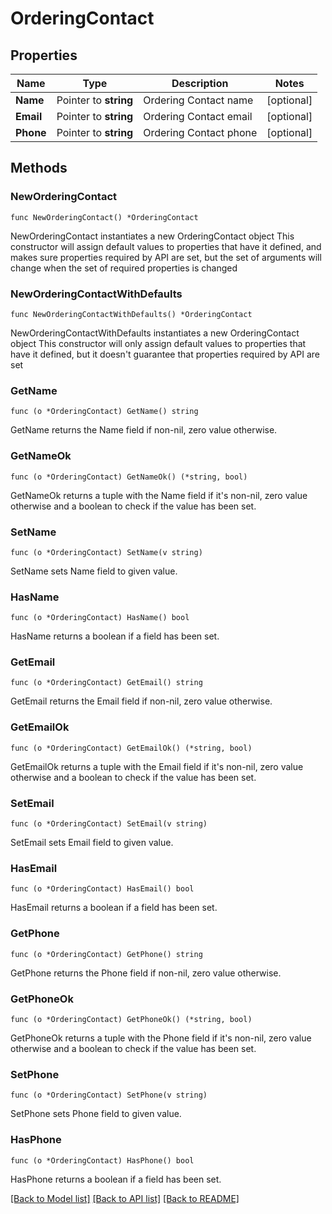 # OrderingContact

## Properties

Name | Type | Description | Notes
------------ | ------------- | ------------- | -------------
**Name** | Pointer to **string** | Ordering Contact name | [optional] 
**Email** | Pointer to **string** | Ordering Contact email | [optional] 
**Phone** | Pointer to **string** | Ordering Contact phone | [optional] 

## Methods

### NewOrderingContact

`func NewOrderingContact() *OrderingContact`

NewOrderingContact instantiates a new OrderingContact object
This constructor will assign default values to properties that have it defined,
and makes sure properties required by API are set, but the set of arguments
will change when the set of required properties is changed

### NewOrderingContactWithDefaults

`func NewOrderingContactWithDefaults() *OrderingContact`

NewOrderingContactWithDefaults instantiates a new OrderingContact object
This constructor will only assign default values to properties that have it defined,
but it doesn't guarantee that properties required by API are set

### GetName

`func (o *OrderingContact) GetName() string`

GetName returns the Name field if non-nil, zero value otherwise.

### GetNameOk

`func (o *OrderingContact) GetNameOk() (*string, bool)`

GetNameOk returns a tuple with the Name field if it's non-nil, zero value otherwise
and a boolean to check if the value has been set.

### SetName

`func (o *OrderingContact) SetName(v string)`

SetName sets Name field to given value.

### HasName

`func (o *OrderingContact) HasName() bool`

HasName returns a boolean if a field has been set.

### GetEmail

`func (o *OrderingContact) GetEmail() string`

GetEmail returns the Email field if non-nil, zero value otherwise.

### GetEmailOk

`func (o *OrderingContact) GetEmailOk() (*string, bool)`

GetEmailOk returns a tuple with the Email field if it's non-nil, zero value otherwise
and a boolean to check if the value has been set.

### SetEmail

`func (o *OrderingContact) SetEmail(v string)`

SetEmail sets Email field to given value.

### HasEmail

`func (o *OrderingContact) HasEmail() bool`

HasEmail returns a boolean if a field has been set.

### GetPhone

`func (o *OrderingContact) GetPhone() string`

GetPhone returns the Phone field if non-nil, zero value otherwise.

### GetPhoneOk

`func (o *OrderingContact) GetPhoneOk() (*string, bool)`

GetPhoneOk returns a tuple with the Phone field if it's non-nil, zero value otherwise
and a boolean to check if the value has been set.

### SetPhone

`func (o *OrderingContact) SetPhone(v string)`

SetPhone sets Phone field to given value.

### HasPhone

`func (o *OrderingContact) HasPhone() bool`

HasPhone returns a boolean if a field has been set.


[[Back to Model list]](../README.md#documentation-for-models) [[Back to API list]](../README.md#documentation-for-api-endpoints) [[Back to README]](../README.md)


